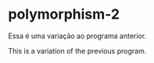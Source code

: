 # polymorphism-2

Essa é uma variação ao programa anterior.

This is a variation of the previous program.
